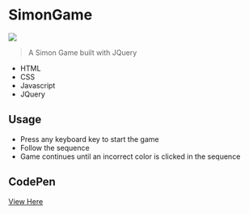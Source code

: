# SimonGame
<img src="https://drive.google.com/uc?id=1nhSH4_JnF5sOFAbt0IEK_DgoC0FZzVj_" />

> A Simon Game built with JQuery

- HTML
- CSS
- Javascript
- JQuery

## Usage

- Press any keyboard key to start the game
- Follow the sequence
- Game continues until an incorrect color is clicked in the sequence

## CodePen

<a href="https://codepen.io/amandahershey/pen/WNeGoXo">View Here</a>
